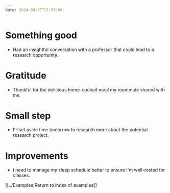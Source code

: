 ```yaml
---
Date: 2024-03-07T21:55:00
---
```


# Something good

- Had an insightful conversation with a professor that could lead to a research opportunity.

# Gratitude

- Thankful for the delicious home-cooked meal my roommate shared with me.

# Small step

- I'll set aside time tomorrow to research more about the potential research project.

# Improvements

- I need to manage my sleep schedule better to ensure I'm well-rested for classes.

[[../Examples|Return to index of examples]]